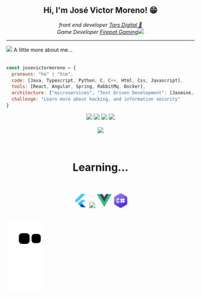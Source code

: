 <h2 align="center"> Hi, I'm José Victor Moreno! 😁 </h2>
<div align="center">
  <p><em>front end developer <a href="https://www.instagram.com/tarsdigital/"> Tars Digital 🚀</a></br>Game Developer <a href="https://www.firepotgaming.com">Firepot Gaming</a><img src="https://media.giphy.com/media/WUlplcMpOCEmTGBtBW/giphy.gif" width="30"> 
</em></p></div>
<hr>
<div><img src="https://media.giphy.com/media/VgCDAzcKvsR6OM0uWg/giphy.gif" width="50"> A little more about me... </div><br>  

```javascript
const josevictormoreno = {
  pronouns: "he" | "him",
  code: [Java, Typescript, Python, C, C++, Html, Css, Javascript],
  tools: [React, Angular, Spring, RabbitMq, Docker],
  architecture: ["microservices", "Test Driven Development": [Jasmine, JUnit]],
  challenge: "Learn more about hacking, and information security"
}
```

<div align="center"> 
  <a href="https://www.instagram.com/josevictormoreno_" target="_blank"><img src="https://img.shields.io/badge/-Instagram-%23E4405F?style=for-the-badge&logo=instagram&logoColor=white" target="_blank"></a>
  <a href = "mailto:josevictor.admoreno@gmail.com"><img src="https://img.shields.io/badge/-Gmail-%23333?style=for-the-badge&logo=gmail&logoColor=white" target="_blank"></a>
  <a href="https://www.linkedin.com/in/josevictor-adm/" target="_blank"><img src="https://img.shields.io/badge/-LinkedIn-%230077B5?style=for-the-badge&logo=linkedin&logoColor=white" target="_blank"></a> 
 <a href="https://twitter.com/josevitormoreno?ref_src=twsrc%5Etfw">
 <img src="https://img.shields.io/badge/Twitter-1DA1F2?style=for-the-badge&logo=twitter&logoColor=white">
  </a>
 
</div><br>
<div align="center">
  <img src="https://github-readme-streak-stats.herokuapp.com/?user=josevictormoreno&theme=monokai-metallian">
  </div>
<br>

<div align="center">
  <b><h1 style="padding: 1rem">Learning...</h1></b><br>
  <code><img height="40" src="https://raw.githubusercontent.com/github/explore/80688e429a7d4ef2fca1e82350fe8e3517d3494d/topics/flutter/flutter.png"></code>
<code><img height="40" src="https://cdn.jsdelivr.net/gh/devicons/devicon/icons/ionic/ionic-original.svg"></code>
<code><img height="40" src="https://raw.githubusercontent.com/github/explore/80688e429a7d4ef2fca1e82350fe8e3517d3494d/topics/vue/vue.png"></code>
<code><img height="40" src="https://raw.githubusercontent.com/github/explore/80688e429a7d4ef2fca1e82350fe8e3517d3494d/topics/csharp/csharp.png"></code>
</div><br>

[//]: # (<img src="https://media.giphy.com/media/LnQjpWaON8nhr21vNW/giphy.gif" width="60"> <em><b>I love connecting with different people</b> so if you want to say <b>hi, I'll be happy to meet you more!</b> 😁 </em>)

![snake gif](https://github.com/josevictormoreno/josevictormoreno/blob/output/github-contribution-grid-snake.svg)
